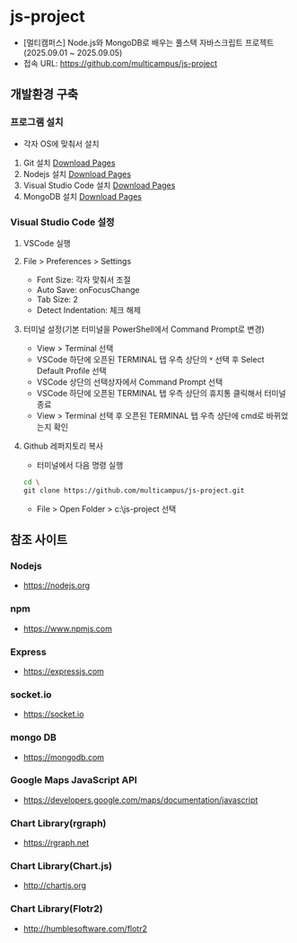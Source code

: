 # js-project

* [멀티캠퍼스] Node.js와 MongoDB로 배우는 풀스택 자바스크립트 프로젝트(2025.09.01 ~ 2025.09.05)
* 접속 URL: https://github.com/multicampus/js-project

## 개발환경 구축
### 프로그램 설치
* 각자 OS에 맞춰서 설치
1. Git 설치 [Download Pages](https://git-scm.com/downloads)
2. Nodejs 설치 [Download Pages](https://nodejs.org/ko/download)
3. Visual Studio Code 설치 [Download Pages](https://code.visualstudio.com/download)
4. MongoDB 설치 [Download Pages](https://www.mongodb.com/try/download/community)

### Visual Studio Code 설정
1. VSCode 실행
2. File > Preferences > Settings
    * Font Size: 각자 맞춰서 조절
    * Auto Save: onFocusChange
    * Tab Size: 2
    * Detect Indentation: 체크 해제
3. 터미널 설정(기본 터미널을 PowerShell에서 Command Prompt로 변경)
    * View > Terminal 선택
    * VSCode 하단에 오픈된 TERMINAL 탭 우측 상단의 ˅ 선택 후 Select Default Profile 선택
    * VSCode 상단의 선택상자에서 Command Prompt 선택
    * VSCode 하단에 오픈된 TERMINAL 탭 우측 상단의 휴지통 클릭해서 터미널 종료
    * View > Terminal 선택 후 오픈된 TERMINAL 탭 우측 상단에 cmd로 바뀌었는지 확인
4. Github 레퍼지토리 복사
    * 터미널에서 다음 명령 실행

    ```sh
    cd \
    git clone https://github.com/multicampus/js-project.git
    ```

    * File > Open Folder > c:\js-project 선택

## 참조 사이트
### Nodejs
* https://nodejs.org
### npm
* https://www.npmjs.com
### Express
* https://expressjs.com
### socket.io
* https://socket.io
### mongo DB
* https://mongodb.com
### Google Maps JavaScript API
* https://developers.google.com/maps/documentation/javascript
### Chart Library(rgraph)
* https://rgraph.net
### Chart Library(Chart.js)
* http://chartjs.org
### Chart Library(Flotr2)
* http://humblesoftware.com/flotr2